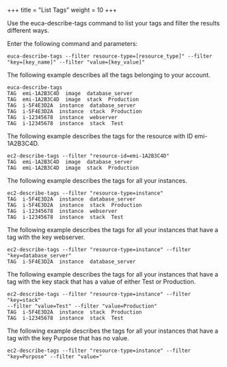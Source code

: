+++
title = "List Tags"
weight = 10
+++

Use the euca-describe-tags command to list your tags and filter the results different ways. 

Enter the following command and parameters: 

    euca-describe-tags --filter resource-type=[resource_type]" --filter
    "key=[key_name]" --filter "value=[key_value]"

The following example describes all the tags belonging to your account. 



    euca-describe-tags
    TAG  emi-1A2B3C4D  image  database_server
    TAG  emi-1A2B3C4D  image  stack  Production
    TAG  i-5F4E3D2A  instance  database_server
    TAG  i-5F4E3D2A  instance  stack  Production
    TAG  i-12345678  instance  webserver
    TAG  i-12345678  instance  stack  Test

The following example describes the tags for the resource with ID emi-1A2B3C4D. 



    ec2-describe-tags --filter "resource-id=emi-1A2B3C4D"
    TAG  emi-1A2B3C4D  image  database_server
    TAG  emi-1A2B3C4D  image  stack  Production

The following example describes the tags for all your instances. 



    ec2-describe-tags --filter "resource-type=instance"
    TAG  i-5F4E3D2A  instance  database_server
    TAG  i-5F4E3D2A  instance  stack  Production
    TAG  i-12345678  instance  webserver
    TAG  i-12345678  instance  stack  Test

The following example describes the tags for all your instances that have a tag with the key webserver. 



    ec2-describe-tags --filter "resource-type=instance" --filter "key=database_server"
    TAG  i-5F4E3D2A  instance  database_server

The following example describes the tags for all your instances that have a tag with the key stack that has a value of either Test or Production. 



    ec2-describe-tags --filter "resource-type=instance" --filter "key=stack" 
    --filter "value=Test" --filter "value=Production"
    TAG  i-5F4E3D2A  instance  stack  Production
    TAG  i-12345678  instance  stack  Test

The following example describes the tags for all your instances that have a tag with the key Purpose that has no value. 



    ec2-describe-tags --filter "resource-type=instance" --filter "key=Purpose" --filter "value="

